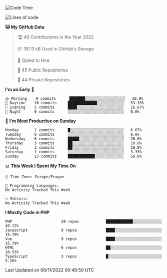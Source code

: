 <!--START_SECTION:waka-->
![Code Time](http://img.shields.io/badge/Code%20Time-1%2C583%20hrs%2058%20mins-blue)

![Lines of code](https://img.shields.io/badge/From%20Hello%20World%20I%27ve%20Written-175%20Thousand%20lines%20of%20code-blue)

**🐱 My GitHub Data** 

> 🏆 40 Contributions in the Year 2022
 > 
> 📦 187.9 kB Used in GitHub's Storage 
 > 
> 💼 Opted to Hire
 > 
> 📜 45 Public Repositories 
 > 
> 🔑 44 Private Repositories  
 > 
**I'm an Early 🐤** 

```text
🌞 Morning    9 commits      ███████░░░░░░░░░░░░░░░░░░   30.0% 
🌆 Daytime    16 commits     █████████████░░░░░░░░░░░░   53.33% 
🌃 Evening    5 commits      ████░░░░░░░░░░░░░░░░░░░░░   16.67% 
🌙 Night      0 commits      ░░░░░░░░░░░░░░░░░░░░░░░░░   0.0%

```
📅 **I'm Most Productive on Sunday** 

```text
Monday       2 commits      █░░░░░░░░░░░░░░░░░░░░░░░░   6.67% 
Tuesday      0 commits      ░░░░░░░░░░░░░░░░░░░░░░░░░   0.0% 
Wednesday    6 commits      █████░░░░░░░░░░░░░░░░░░░░   20.0% 
Thursday     3 commits      ██░░░░░░░░░░░░░░░░░░░░░░░   10.0% 
Friday       3 commits      ██░░░░░░░░░░░░░░░░░░░░░░░   10.0% 
Saturday     1 commits      ░░░░░░░░░░░░░░░░░░░░░░░░░   3.33% 
Sunday       15 commits     ████████████░░░░░░░░░░░░░   50.0%

```


📊 **This Week I Spent My Time On** 

```text
⌚︎ Time Zone: Europe/Prague

💬 Programming Languages: 
No Activity Tracked This Week

🔥 Editors: 
No Activity Tracked This Week

```

**I Mostly Code in PHP** 

```text
PHP                      28 repos            ████████████░░░░░░░░░░░░░   49.12% 
JavaScript               9 repos             ████░░░░░░░░░░░░░░░░░░░░░   15.79% 
Vue                      9 repos             ████░░░░░░░░░░░░░░░░░░░░░   15.79% 
HTML                     6 repos             ██░░░░░░░░░░░░░░░░░░░░░░░   10.53% 
TypeScript               3 repos             █░░░░░░░░░░░░░░░░░░░░░░░░   5.26%

```



 Last Updated on 06/11/2022 00:46:50 UTC
<!--END_SECTION:waka-->
<!--
**AlexKratky/AlexKratky** is a ✨ _special_ ✨ repository because its `README.md` (this file) appears on your GitHub profile.

Here are some ideas to get you started:

- 🔭 I’m currently working on ...
- 🌱 I’m currently learning ...
- 👯 I’m looking to collaborate on ...
- 🤔 I’m looking for help with ...
- 💬 Ask me about ...
- 📫 How to reach me: ...
- 😄 Pronouns: ...
- ⚡ Fun fact: ...
-->
